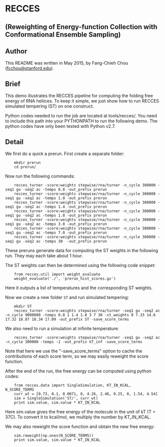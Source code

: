 # RECCES 
## (Reweighting of Energy-function Collection with Conformational Ensemble Sampling)

## Author
This README was written in May 2015, by Fang-Chieh Chou (fcchou@stanford.edu).

## Brief
This demo illustrates the RECCES pipeline for computing the folding free energy of RNA heliices. To keep it simple, we just show how to run RECCES simulated tempering (ST) on one construct.

Python codes needed to run the job are located at tools/recces/. You need to include this path into your PYTHONPATH to run the following demo. The python codes have only been tested with Python v2.7.

## Detail
We first do a quick a prerun. First create a separate folder:
```
    mkdir prerun
    cd prerun/
```
Now run the following commands:
```
    recces_turner -score:weights stepwise/rna/turner -n_cycle 300000 -seq1 gu -seq2 ac -temps 0.8 -out_prefix prerun
    recces_turner -score:weights stepwise/rna/turner -n_cycle 300000 -seq1 gu -seq2 ac -temps 1.0 -out_prefix prerun
    recces_turner -score:weights stepwise/rna/turner -n_cycle 300000 -seq1 gu -seq2 ac -temps 1.4 -out_prefix prerun
    recces_turner -score:weights stepwise/rna/turner -n_cycle 300000 -seq1 gu -seq2 ac -temps 1.8 -out_prefix prerun
    recces_turner -score:weights stepwise/rna/turner -n_cycle 300000 -seq1 gu -seq2 ac -temps 3.0 -out_prefix prerun
    recces_turner -score:weights stepwise/rna/turner -n_cycle 300000 -seq1 gu -seq2 ac -temps 7.0 -out_prefix prerun
    recces_turner -score:weights stepwise/rna/turner -n_cycle 300000 -seq1 gu -seq2 ac -temps 30  -out_prefix prerun
```
These preruns generate data for computing the ST weights in the following run. They may each take about 1 hour.

The ST weights can then be determined using the following code snippet:
```
    from recces.util import weight_evaluate
    weight_evaluate('./', 'prerun_hist_scores.gz')
```
Here it outputs a list of temperatures and the corresponding ST weights.

Now we create a new folder `ST` and run simulated tempering:
```
    mkdir ST
    recces_turner -score:weights stepwise/rna/turner -seq1 gu -seq2 ac -n_cycle 9000000 -temps 0.8 1 1.4 1.8 3 7 30 -st_weights 0 7.33 14.6 17.32 18.87 18.34 17.09 -out_prefix ST -save_score_terms
```
We also need to run a simulation at infinite temperature:
```
    recces_turner -score:weights stepwise/rna/turner -seq1 gu -seq2 ac -n_cycle 300000 -temps -1 -out_prefix kT_inf -save_score_terms
```
Note that here we use the "-save_score_terms" option to cache the contributions of each score term, so we may easily reweight the score function.

After the end of the run, the free energy can be computed using python codes:
```
    from recces.data import SingleSimulation, KT_IN_KCAL, N_SCORE_TERMS
    curr_wt = [0.73, 0.1, 0.0071, 0, 4.26, 2.46, 0.25, 0, 1.54, 4.54]
    sim = SingleSimulation('ST/', curr_wt)
    print sim.value, sim.value * KT_IN_KCAL
```
Here sim.value gives the free energy of the molecule in the unit of kT (T = 37C). To convert it to kcal/mol, we multiply the number by KT_IN_KCAL.

We may also reweight the score function and obtain the new free energy:
```
    sim.reweight(np.ones(N_SCORE_TERMS))
    print sim.value, sim.value * KT_IN_KCAL
```
